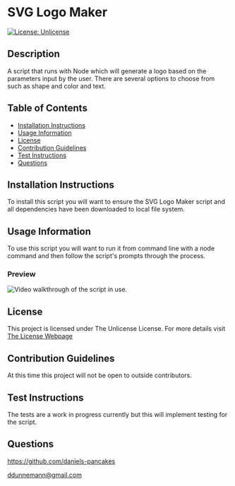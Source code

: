 # SVG Logo Maker

[![License: Unlicense](https://img.shields.io/badge/License-Unlicense-blue.svg)](http://unlicense.org/)

## Description
A script that runs with Node which will generate a logo based on the parameters input by the user. There are several options to choose from such as shape and color and text.

## Table of Contents
* [Installation Instructions](#installation-instructions)
* [Usage Information](#usage-information)
* [License](#license)
* [Contribution Guidelines](#contribution-guidelines)
* [Test Instructions](#test-instructions)
* [Questions](#questions)

## Installation Instructions
To install this script you will want to ensure the SVG Logo Maker script and all dependencies have been downloaded to local file system. 

## Usage Information
To use this script you will want to run it from command line with a node command and then follow the script's prompts through the process.

### Preview

![Video walkthrough of the script in use.](./media/logomakerwalkthru.gif)

## License
This project is licensed under The Unlicense License. For more details visit [The License Webpage](http://unlicense.org/)
 

## Contribution Guidelines
At this time this project will not be open to outside contributors.

## Test Instructions
The tests are a work in progress currently but this will implement testing for the script.

## Questions
https://github.com/daniels-pancakes

ddunnemann@gmail.com